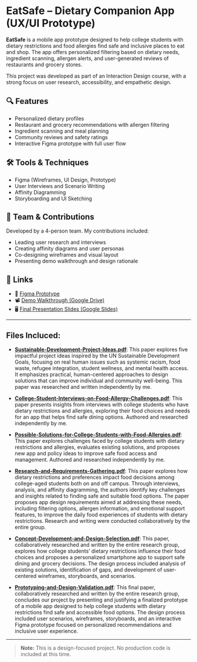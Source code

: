 # EatSafe – Dietary Companion App (UX/UI Prototype)

**EatSafe** is a mobile app prototype designed to help college students with dietary restrictions and food allergies find safe and inclusive places to eat and shop. The app offers personalized filtering based on dietary needs, ingredient scanning, allergen alerts, and user-generated reviews of restaurants and grocery stores.

This project was developed as part of an Interaction Design course, with a strong focus on user research, accessibility, and empathetic design.

## 🔍 Features
- Personalized dietary profiles
- Restaurant and grocery recommendations with allergen filtering
- Ingredient scanning and meal planning
- Community reviews and safety ratings
- Interactive Figma prototype with full user flow

## 🛠 Tools & Techniques
- Figma (Wireframes, UI Design, Prototype)
- User Interviews and Scenario Writing
- Affinity Diagramming
- Storyboarding and UI Sketching

## 👥 Team & Contributions
Developed by a 4-person team. My contributions included:
- Leading user research and interviews
- Creating affinity diagrams and user personas
- Co-designing wireframes and visual layout
- Presenting demo walkthrough and design rationale

## 🔗 Links
- 🎨 [Figma Prototype](https://www.figma.com/file/KItjhZpQSyVnTVnzn9MpGa/EatSafe)
- 📽️ [Demo Walkthrough (Google Drive)](https://drive.google.com/file/d/1gOX2cAlj5aXA1n5YmxqR6nKlt09ysYSq/view)
- 🖥️ [Final Presentation Slides (Google Slides)](https://docs.google.com/presentation/d/1jQY-C1St5wOnT9_c4OMbaGxAZMT21MSfm5BWUnBYd6U/edit?usp=sharing)

---

## Files Incluced:
- **[Sustainable-Development-Project-Ideas.pdf](Sustainable-Development-Project-Ideas.pdf)**:
This paper explores five impactful project ideas inspired by the UN Sustainable Development Goals, focusing on real human issues such as systemic racism, food waste, refugee integration, student wellness, and mental health access. It emphasizes practical, human-centered approaches to design solutions that can improve individual and community well-being. This paper was researched and written independently by me.

- **[College-Student-Interviews-on-Food-Allergy-Challenges.pdf](College-Student-Interviews-on-Food-Allergy-Challenges.pdf)**:
This paper presents insights from interviews with college students who have dietary restrictions and allergies, exploring their food choices and needs for an app that helps find safe dining options. Authored and researched independently by me.

- **[Possible-Solutions-for-College-Students-with-Food-Allergies.pdf](Possible-Solutions-for-College-Students-with-Food-Allergies.pdf)**:
This paper explores challenges faced by college students with dietary restrictions and allergies, evaluates existing solutions, and proposes new app and policy ideas to improve safe food access and management. Authored and researched independently by me.

- **[Research-and-Requirements-Gathering.pdf](Research-and-Requirements-Gathering.pdf)**:
This paper explores how dietary restrictions and preferences impact food decisions among college-aged students both on and off campus. Through interviews, analysis, and affinity diagramming, the authors identify key challenges and insights related to finding safe and suitable food options. The paper proposes app design requirements aimed at addressing these needs, including filtering options, allergen information, and emotional support features, to improve the daily food experiences of students with dietary restrictions. Research and writing were conducted collaboratively by the entire group.

- **[Concept-Development-and-Design-Selection.pdf](Concept-Development-and-Design-Selection.pdf)**:
This paper, collaboratively researched and written by the entire research group, explores how college students’ dietary restrictions influence their food choices and proposes a personalized smartphone app to support safe dining and grocery decisions. The design process included analysis of existing solutions, identification of gaps, and development of user-centered wireframes, storyboards, and scenarios.

- **[Prototyping-and-Design-Validation.pdf](Prototyping-and-Design-Validation.pdf)**:
This final paper, collaboratively researched and written by the entire research group, concludes our project by presenting and justifying a finalized prototype of a mobile app designed to help college students with dietary restrictions find safe and accessible food options. The design process included user scenarios, wireframes, storyboards, and an interactive Figma prototype focused on personalized recommendations and inclusive user experience.

---

> **Note:** This is a design-focused project. No production code is included at this time.
